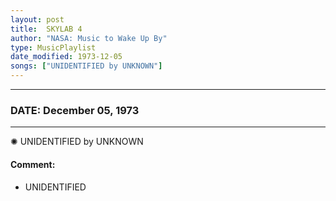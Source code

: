 ```yaml
---
layout: post
title:  SKYLAB 4
author: "NASA: Music to Wake Up By"
type: MusicPlaylist
date_modified: 1973-12-05
songs: ["UNIDENTIFIED by UNKNOWN"]
---
```


----
### DATE: December 05, 1973
----
✺ UNIDENTIFIED by UNKNOWN

#### Comment:
* UNIDENTIFIED



<br/>
<center>
	<a target="_blank"
	   href="https://twitter.com/intent/tweet?hashtags=Space,NASA,Playlist,NASAWakeupCalls,SpaceProgram&text={{ page.author}}, '{{ page.songs.first }}' {{ page.title }}, {{ page.date | date: '%B %d, %Y' }}. {{ site.url }}{{ page.url }} @nasawakeupcalls">
	   <i class="fab fa-twitter" alt="Tweet this page" style="font-size: 1.3em;"></i>
	</a>
	&nbsp; 	<i class="fas fa-user-astronaut" style="font-size: 1.5em;"></i> &nbsp;
    <a type="amzn" search="'UNIDENTIFIED by UNKNOWN'" category="popular music">
        <i class="fab fa-amazon" style="font-size: 1.3em;"></i>
    </a>
</center>
